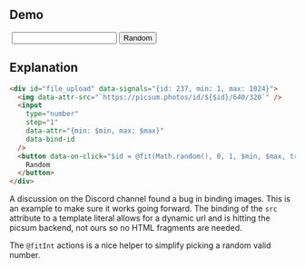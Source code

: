 ## Demo

<div
    id="file_upload"
    data-signals="{id: 237, min: 1, max: 1024}"
>
    <img class="rounded ring-4 ring-accent" data-attr-src="`https://picsum.photos/id/${$id}/640/320`" />
    <input class="input input-bordered" type="number" step="1"  data-attr="{min: $min, max: $max}" data-bind-id>
    <button class="btn btn-primary" data-on-click="$id = @fit(Math.random(), 0, 1, $min, $max, true, true)">Random</button>
</div>

## Explanation

```html
<div id="file_upload" data-signals="{id: 237, min: 1, max: 1024}">
  <img data-attr-src="`https://picsum.photos/id/${$id}/640/320`" />
  <input
    type="number"
    step="1"
    data-attr="{min: $min, max: $max}"
    data-bind-id
  />
  <button data-on-click="$id = @fit(Math.random(), 0, 1, $min, $max, true, true)">
    Random
  </button>
</div>
```

A discussion on the Discord channel found a bug in binding images. This is an example to make sure it works going forward. The binding of the `src` attribute to a template literal allows for a dynamic url and is hitting the picsum backend, not ours so no HTML fragments are needed.

The `@fitInt` actions is a nice helper to simplify picking a random valid number.
